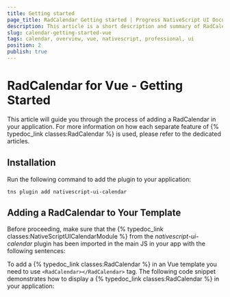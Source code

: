 ```yaml
---
title: Getting started
page_title: RadCalendar Getting started | Progress NativeScript UI Documentation
description: This article is a short description and summary of RadCalendar's features and their usage with Vue
slug: calendar-getting-started-vue
tags: calendar, overview, vue, nativescript, professional, ui
position: 2
publish: true
---
```


# RadCalendar for Vue - Getting Started

This article will guide you through the process of adding a RadCalendar in your application. For more information on how each separate feature of {% typedoc_link classes:RadCalendar %} is used, please refer to the dedicated articles.

## Installation

Run the following command to add the plugin to your application:

``` Shell
tns plugin add nativescript-ui-calendar
```

## Adding a RadCalendar to Your Template

Before proceeding, make sure that the {% typedoc_link classes:NativeScriptUICalendarModule %} from the *nativescript-ui-calendar* plugin has been imported in the main JS in your app with the following sentences:

<snippet id='calendar-import-vue'/>

To add a {% typedoc_link classes:RadCalendar %} in an Vue template you need to use `<RadCalendar></RadCalendar>` tag. The following code snippet demonstrates how to display a {% typedoc_link classes:RadCalendar %} in your application:

<snippet id='calendar-gettingstarted-vue'/>
